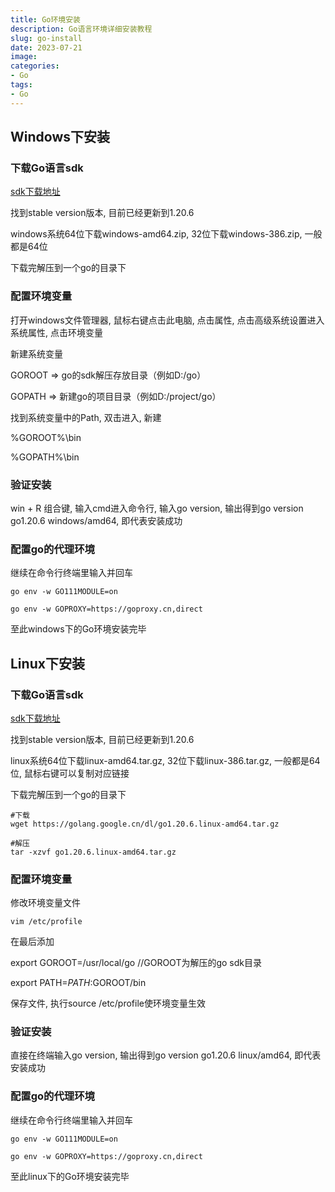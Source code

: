```yaml
---
title: Go环境安装
description: Go语言环境详细安装教程
slug: go-install
date: 2023-07-21
image:
categories:
- Go
tags:
- Go
---
```


## Windows下安装
### 下载Go语言sdk
[sdk下载地址](https://golang.google.cn/dl/)

找到stable version版本, 目前已经更新到1.20.6

windows系统64位下载windows-amd64.zip, 32位下载windows-386.zip, 一般都是64位

下载完解压到一个go的目录下

### 配置环境变量
打开windows文件管理器, 鼠标右键点击此电脑, 点击属性, 点击高级系统设置进入系统属性, 点击环境变量

新建系统变量

GOROOT  =>  go的sdk解压存放目录（例如D:/go）

GOPATH  =>  新建go的项目目录（例如D:/project/go）

找到系统变量中的Path, 双击进入, 新建

%GOROOT%\bin

%GOPATH%\bin

### 验证安装
win + R 组合键, 输入cmd进入命令行, 输入go version, 输出得到go version go1.20.6 windows/amd64, 即代表安装成功

### 配置go的代理环境
继续在命令行终端里输入并回车
```shell
go env -w GO111MODULE=on
```
```shell
go env -w GOPROXY=https://goproxy.cn,direct
```

至此windows下的Go环境安装完毕

## Linux下安装
### 下载Go语言sdk
[sdk下载地址](https://golang.google.cn/dl/)

找到stable version版本, 目前已经更新到1.20.6

linux系统64位下载linux-amd64.tar.gz, 32位下载linux-386.tar.gz, 一般都是64位, 鼠标右键可以复制对应链接

下载完解压到一个go的目录下
```shell
#下载
wget https://golang.google.cn/dl/go1.20.6.linux-amd64.tar.gz

#解压
tar -xzvf go1.20.6.linux-amd64.tar.gz
```

### 配置环境变量
修改环境变量文件
```shell
vim /etc/profile
```
在最后添加

export GOROOT=/usr/local/go     //GOROOT为解压的go sdk目录

export PATH=$PATH:$GOROOT/bin

保存文件, 执行source /etc/profile使环境变量生效

### 验证安装
直接在终端输入go version, 输出得到go version go1.20.6 linux/amd64, 即代表安装成功

### 配置go的代理环境
继续在命令行终端里输入并回车
```shell
go env -w GO111MODULE=on
```
```shell
go env -w GOPROXY=https://goproxy.cn,direct
```

至此linux下的Go环境安装完毕